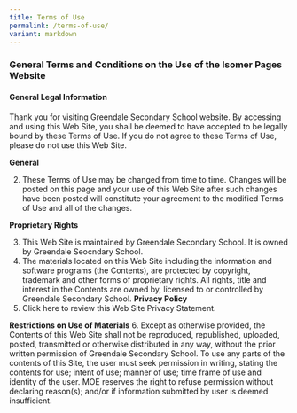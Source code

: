```yaml
---
title: Terms of Use
permalink: /terms-of-use/
variant: markdown
---
```

### **General Terms and Conditions on the Use of the Isomer Pages Website**

#### **General Legal Information**

Thank you for visiting Greendale Secondary School website. By accessing and using this Web Site, you shall be deemed to have accepted to be legally bound by these Terms of Use. If you do not agree to these Terms of Use, please do not use this Web Site. 

**General** 

2. These Terms of Use may be changed from time to time. Changes will be posted on this page and your use of this Web Site after such changes have been posted will constitute your agreement to the modified Terms of Use and all of the changes. 

**Proprietary Rights** 

3. This Web Site is maintained by Greendale Secondary School. It is owned by Greendale Seocndary School.
4. The materials located on this Web Site including the information and software programs (the Contents), are protected by copyright, trademark and other forms of proprietary rights. All rights, title and interest in the Contents are owned by, licensed to or controlled by Greendale Secondary School.
**Privacy Policy**
5. Click here to review this Web Site Privacy Statement. 

**Restrictions on Use of Materials**
6. Except as otherwise provided, the Contents of this Web Site shall not be reproduced, republished, uploaded, posted, transmitted or otherwise distributed in any way, without the prior written permission of Greendale Secondary School.  To use any parts of the contents of this Site, the user must seek permission in writing, stating the contents for use; intent of use; manner of use; time frame of use and identity of the user. MOE reserves the right to refuse permission without declaring reason(s); and/or if information submitted by user is deemed insufficient. 

